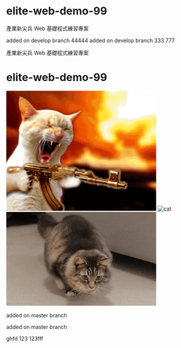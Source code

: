 # elite-web-demo-99

產業新尖兵 Web 基礎程式練習專案

added on develop branch 44444
added on develop branch 333
777

產業新尖兵 Web 基礎程式練習專案

# elite-web-demo-99

![cat3](.\image\cat3.gif)
![cat](https://i.imgur.com/MSslHtf.gif)
![cat2](.\image\cat2.gif)

added on master branch

added on master branch

ghfd
123
123fff
